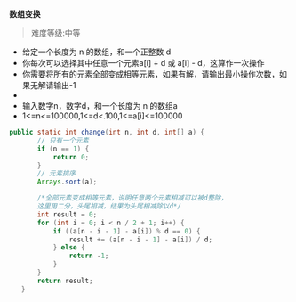  **数组变换**
 >难度等级:中等

 * 给定一个长度为 n 的数组，和一个正整数 d
 * 你每次可以选择其中任意一个元素a[i] + d 或 a[i] - d，这算作一次操作
 * 你需要将所有的元素全部变成相等元素，如果有解，请输出最小操作次数，如果无解请输出-1
 *
 * 输入数字n，数字d，和一个长度为 n 的数组a
 * 1<=n<=100000,1<=d<.100,1<=a[i]<=100000
 
 
 ````java
public static int change(int n, int d, int[] a) {
        // 只有一个元素
        if (n == 1) {
            return 0;
        }
        // 元素排序
        Arrays.sort(a);

        /*全部元素变成相等元素，说明任意两个元素相减可以被d整除，
        这里用二分，头尾相减，结果为头尾相减除以d*/
        int result = 0;
        for (int i = 0; i < n / 2 + 1; i++) {
            if ((a[n - i - 1] - a[i]) % d == 0) {
                result += (a[n - i - 1] - a[i]) / d;
            } else {
                return -1;
            }
        }
        return result;
    }
 ````
